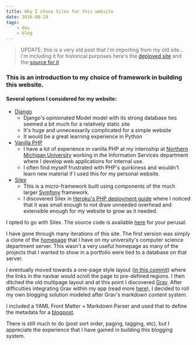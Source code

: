 ```yaml
---
title: Why I chose Silex for this website
date: 2016-06-29
tags:
    - dev
    - blog
---
```

> UPDATE:
> this is a very old post that i'm importing from my old site...
> i'm including it for historical purposes
> here's the [deployed site](https://benhh.bhh.sh)
> and the [source for it](https://github.com/benharri/benhh.com)

### This is an introduction to my choice of framework in building this website.

#### Several options I considered for my website:
+ [Django](https://djangoproject.com/)
    * Django's opinionated Model model with its strong database ties seemed a bit much for a relatively static site
    * It's huge and unnecessarily complicated for a simple website
    * It would be a great learning experience in Python
+ [Vanilla PHP](https://php.net)
    * I have a lot of experience in vanilla PHP at my internship at [Northern Michigan University](http://nmu.edu) working in the Information Services department where I develop web applications for internal use.
    * I often find myself frustrated with PHP's quirkiness and wouldn't learn new material if I used this for my personal website.
+ [Silex](https://silex.sensiolabs.com)
    * This is a micro-framework built using components of the much larger [Symfony](https://symfony.com) framework.
    * I discovered Silex in [Heroku's PHP deployment guide](https://devcenter.heroku.com/articles/getting-started-with-php) where I noticed that it was small enough to not draw unneeded overhead and extensible enough for my website to grow as it needed.

I opted to go with Silex. The source code is available [here](https://github.com/benharri/benhh.com) for your perusal. 

I have gone through many iterations of this site. The first version was simply a clone of the [homepage](http://euclid.nmu.edu/~benharri/) that I have on my university's computer science department server. This wasn't a very useful homepage as many of the projects that I wanted to show in a portfolio were tied to a database on that server. 

I eventually moved towards a one-page style layout ([in this commit](https://github.com/benharri/benhh.com/commit/974e12e85a9ab872facf0f4a238337b2e2d216a3)) where the links in the navbar would scroll the page to pre-defined regions. I then ditched the old multipage layout and at this point I discovered [Grav](https://getgrav.org). After difficulties integrating Grav within my app (read more [here](/blog/grav-on-heroku)), I decided to roll my own blogging solution modeled after Grav's markdown content system. 

I included a YAML Front Matter + Markdown Parser and used that to define the metadata for a [blogpost](https://github.com/benharri/benhh.com/blob/master/app/controllers/Blog.php). 

There is still much to do (post sort order, paging, tagging, etc), but I appreciate the experience that I have gained in building this blogging system.
